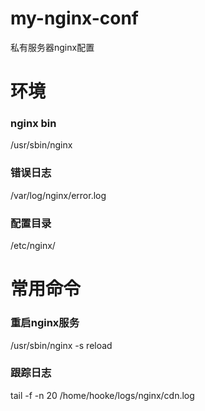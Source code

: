 # my-nginx-conf
私有服务器nginx配置

# 环境

### nginx bin
/usr/sbin/nginx

### 错误日志
/var/log/nginx/error.log

### 配置目录
/etc/nginx/

# 常用命令
### 重启nginx服务
/usr/sbin/nginx -s reload

### 跟踪日志
tail -f -n 20 /home/hooke/logs/nginx/cdn.log
